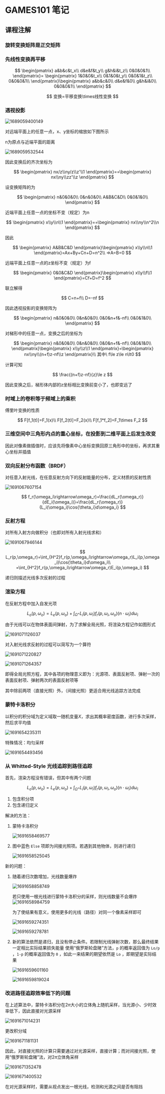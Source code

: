 # GAMES101 笔记

## 课程注解

### 旋转变换矩阵是正交矩阵

### 先线性变换再平移

$$
\begin{pmatrix}
a&b&c&t_x\\
d&e&f&t_y\\
g&h&i&t_z\\
0&0&0&1\\
\end{pmatrix}=
\begin{pmatrix}
1&0&0&t_x\\
0&1&0&t_y\\
0&0&1&t_z\\
0&0&0&1\\
\end{pmatrix}\begin{pmatrix}
a&b&c&0\\
d&e&f&0\\
g&h&i&0\\
0&0&0&1\\
\end{pmatrix}
$$

$$
变换=平移变换\times线性变换
$$

### 透视投影

![1689059400149](image/一些笔记/1689059400149.png)

对远端平面上的任意一点，x、y坐标的缩放如下图所示

n为原点与近端平面的距离

![1689059532544](image/一些笔记/1689059532544.png)

因此变换后的齐次坐标为

$$
\begin{pmatrix}
nx/z\\ny/z\\z'\\1
\end{pmatrix}==\begin{pmatrix}
nx\\ny\\zz'\\z
\end{pmatrix}
$$

设变换矩阵的为

$$
\begin{pmatrix}
n&0&0&0\\
0&n&0&0\\
A&B&C&D\\
0&0&1&0\\
\end{pmatrix}
$$

近端平面上任意一点的坐标不变（规定）为n

$$
\begin{pmatrix}
x\\y\\n\\1
\end{pmatrix}==\begin{pmatrix}
nx\\ny\\n^2\\n
\end{pmatrix}
$$

因此

$$
\begin{pmatrix}
A&B&C&D
\end{pmatrix}\begin{pmatrix}
x\\y\\n\\1
\end{pmatrix}=Ax+By+Cn+D=n^2\\
=>A=B=0
$$

远端平面上任意一点的z坐标不变（规定）为f

$$
\begin{pmatrix}
0&0&C&D
\end{pmatrix}\begin{pmatrix}
x\\y\\f\\1
\end{pmatrix}=Cf+D=f^2
$$

联立解得

$$
C=n+f\\
D=-nf
$$

因此透视投影的变换矩阵为

$$
\begin{pmatrix}
n&0&0&0\\
0&n&0&0\\
0&0&n+f&-nf\\
0&0&1&0\\
\end{pmatrix}
$$

对梯形中的任意一点，变换之后的坐标为

$$
\begin{pmatrix}
n&0&0&0\\
0&n&0&0\\
0&0&n+f&-nf\\
0&0&1&0\\
\end{pmatrix}\begin{pmatrix}
x\\y\\z\\1
\end{pmatrix}=\begin{pmatrix}
nx\\ny\\(n+f)z-nf\\z
\end{pmatrix}\\
其中\ f\le z\le n\lt0
$$

计算可知

$$
\frac{(n+f)z-nf}{z}\le z
$$

因此变换之后，梯形体内部的z坐标相比变换前变小了，也即变远了

### 时域上的卷积等于频域上的乘积

傅里叶变换的性质

$$
F[f_1(t)]=F_1(x)\\
F[f_2(t)]=F_2(x)\\
F[f_1*f_2]=F_1\times F_2
$$

### 三维空间中三角形内点的重心坐标，在投影到二维平面上后发生改变

因此对像素做插值时，应该先将像素中心坐标变换回原三角形中的坐标，再求其重心坐标并插值

### 双向反射分布函数（BRDF）

对任意入射光线，在任意反射方向下的反射能量的分布，定义材质的反射性质

![1691067607154](image/一些笔记/1691067607154.png)

$$
f_r(\omega_i\rightarrow\omega_r)=\frac{dL_r(\omega_r)}{dE_i(\omega_i)}=\frac{dL_r(\omega_r)}{L_i(\omega_i)\cos{\theta_i}d\omega_i}
$$

### 反射方程

对所有入射方向做积分（也即对所有入射光线求和）

![1691067946144](image/一些笔记/1691067946144.png)

$$
L_r(p,\omega_r)=\int_{H^2}f_r(p,\omega_i\rightarrow\omega_r)L_i(p,\omega_i)\cos{\theta_i}d\omega_i\\
=\int_{H^2}f_r(p,\omega_i\rightarrow\omega_r)E_i(p,\omega_i)
$$

递归则描述光线多次反射的过程

### 渲染方程

在反射方程中加入自发光项

$$
L_o(p,\omega_o)=L_e(p,\omega_o)+\int_{\Omega^+}L_i(p,\omega_i)f_r(p,\omega_i,\omega_o)(n\cdot\omega_i)d\omega_i
$$

由于光线可以在物体表面间弹射，为了求解全局光照，将渲染方程记作如图形式

![1691071126037](image/一些笔记/1691071126037.png)

对入射光线求反射的过程可以简写为一个算符

![1691071220827](image/一些笔记/1691071220827.png)

![1691071264357](image/一些笔记/1691071264357.png)

即得全局光照方程，其中各项的物理意义即为：光源项、表面反射项、弹射一次的表面反射项、弹射两次的表面反射项等

其中除前两项（直接光照）外，（间接光照）更适合用光线追踪方法完成

### 蒙特卡洛积分

以积分的积分域为定义域取一随机变量$X$，求出其概率密度函数，进行多次采样，然后求平均值

![1691654235311](image/一些笔记/1691654235311.png)

特殊情况：均匀采样

![1691654493456](image/一些笔记/1691654493456.png)

### 从 Whitted-Style 光线追踪到路径追踪

首先，渲染方程没有错误，但其中有两个问题

$$
L_o(p,\omega_o)=L_e(p,\omega_o)+\int_{\Omega^+}L_i(p,\omega_i)f_r(p,\omega_i,\omega_o)(n\cdot\omega_i)d\omega_i
$$

1. 包含积分项
2. 包含递归定义

解决的方法：

1. 蒙特卡洛积分

   ![1691658469577](image/一些笔记/1691658469577.png)
2. 图中蓝色 `Else` 项即为间接光照项。若遇到其他物体，则进行递归

   ![1691658525045](image/一些笔记/1691658525045.png)

新的问题：

1. 随着递归次数增加，光线数量爆炸

   ![1691658858749](image/一些笔记/1691658858749.png)

   若只使用一根光线进行蒙特卡洛积分的采样，则光线数量不会爆炸![1691658984759](image/一些笔记/1691658984759.png)

   为了使结果有意义，使用更多的光线（路径）对同一个像素采样即可

   ![1691659274351](image/一些笔记/1691659274351.png)

   ![1691659278781](image/一些笔记/1691659278781.png)
2. 新的算法依然是递归，且没有停止条件。若限制光线弹射次数，那么最终结果一定相比实际结果损失能量
   使用“俄罗斯轮盘赌”方法，`p` 的概率返回值为 `Lo/p` ，`1-p` 的概率返回值为 `0` ，如此一来结果的期望依然是 `Lo` ，即期望是实际结果

   ![1691659601160](image/一些笔记/1691659601160.png)

   ![1691659819024](image/一些笔记/1691659819024.png)

### 改进路径追踪效率低下的问题

在上述算法中，蒙特卡洛积分在$2\pi$大小的立体角上随机采样，当光源小、少时效率低下，因此直接对光源采样

![1691671014231](image/一些笔记/1691671014231.png)

更改积分域

![1691671181131](image/一些笔记/1691671181131.png)

因此，对直接光照的计算只需要通过对光源采样，直接计算；而对间接光照，使用“俄罗斯轮盘赌”法，对$2\pi$立体角采样

![1691671352478](image/一些笔记/1691671352478.png)

![1691671400532](image/一些笔记/1691671400532.png)

在对光源采样时，需要从视点发出一根光线，检测和光源之间是否有阻挡

